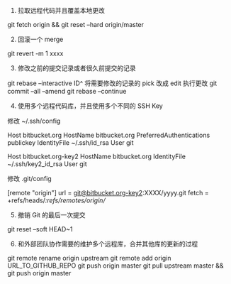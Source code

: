 1. 拉取远程代码并且覆盖本地更改

git fetch origin && git reset –hard origin/master


2. 回滚一个 merge

git revert -m 1 xxxx

3. 修改之前的提交记录或者很久前提交的记录

git rebase –interactive ID^
将需要修改的记录的 pick 改成 edit
执行更改
git commit –all –amend
git rebase –continue


4. 使用多个远程代码库，并且使用多个不同的 SSH Key

修改 ~/.ssh/config

Host bitbucket.org
HostName bitbucket.org
PreferredAuthentications publickey
IdentityFile ~/.ssh/id_rsa
User git

Host bitbucket.org-key2
HostName bitbucket.org
IdentityFile ~/.ssh/key2_id_rsa
User git

修改 .git/config

[remote "origin"]
url = git@bitbucket.org-key2:XXXX/yyyy.git
fetch = +refs/heads/*:refs/remotes/origin/*

5. 撤销 Git 的最后一次提交

git reset –soft HEAD~1

6. 和外部团队协作需要的维护多个远程库，合并其他库的更新的过程

git remote rename origin upstream
git remote add origin URL_TO_GITHUB_REPO
git push origin master
git pull upstream master && git push origin master